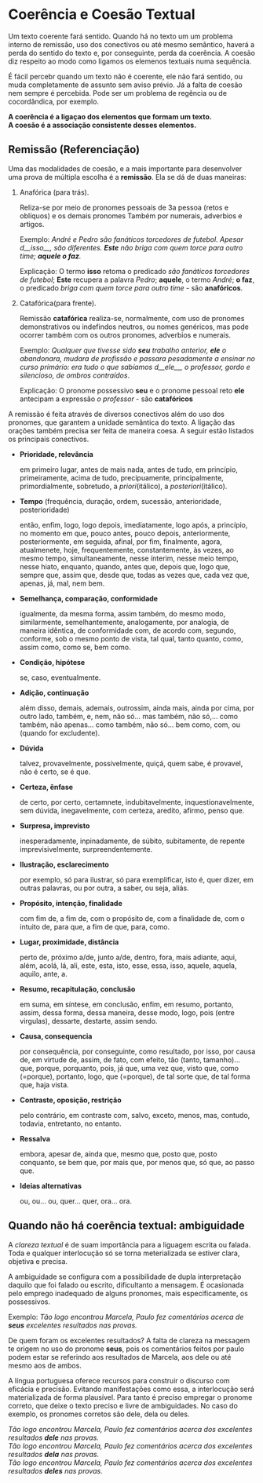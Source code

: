 # Coerência e Coesão Textual

Um texto coerente fará sentido.
Quando há no texto um um problema interno de remissão, uso dos conectivos ou até mesmo semântico, haverá a perda do sentido do texto e, por conseguinte, perda da coerência.
A coesão diz respeito ao modo como ligamos os elemenos textuais numa sequência.

É fácil percebr quando um texto não é coerente, ele não fará sentido, ou muda completamente de assunto sem aviso prévio.
Já a falta de coesão nem sempre é percebida.
Pode ser um problema de regência ou de cocordândica, por exemplo.

**A coerência é a ligaçao dos elementos que formam um texto.**  
**A coesão é a associação consistente desses elementos.**

## Remissão (Referenciação)

Uma das modalidades de coesão, e a mais importante para desenvolver uma prova de múltipla escolha é a **remissão**.
Ela se dá de duas maneiras:

1. Anafórica (para trás).
    
    Reliza-se por meio de pronomes pessoais de 3a pessoa (retos e oblíquos) e os demais pronomes
    Também por numerais, adverbios e artigos.

    Exemplo: *André e Pedro são fanáticos torcedores de futebol. 
        Apesar d__isso__, são diferentes.
        __Este__ não briga com quem torce para outro time; __aquele o faz__.*

    Explicação: O termo **isso** retoma o predicado *são fanáticos torcedores de futebol*;
        **Este** recupera a palavra *Pedro*;
        **aquele**, o termo *André*;
        **o faz**, o predicado *briga com quem torce para outro time* - são **anafóricos**.
1. Catafórica(para frente).

    Remissão **catafórica** realiza-se, normalmente, com uso de pronomes demonstrativos ou indefindos neutros, ou nomes genéricos, mas pode ocorrer também com os outros pronomes, adverbios e numerais.

    Exemplo: *Qualquer que tivesse sido __seu__ trabalho anterior, __ele__ o abandonara, mudara de profissão e passara pesadamente a ensinar no curso primário: 
        era tudo o que sabíamos d__ele__, o professor, gordo e silencioso, de ombros contraídos*.

    Explicação: O pronome possessivo **seu** e o pronome pessoal reto **ele** antecipam a expressão *o professor* - são **catafóricos**

A remissão é feita através de diversos conectivos além do uso dos pronomes, que garantem a unidade semântica do texto.
A ligação das orações também precisa ser feita de maneira coesa.
A seguir estão listados os principais conectivos.

* **Prioridade, relevância**
    
    em primeiro lugar,
    antes de mais nada,
    antes de tudo,
    em princípio,
    primeiramente,
    acima de tudo,
    precipuamente,
    principalmente,
    primordialmente,
    sobretudo,
    a *priori*(itálico),
    a *posteriori*(itálico).

* **Tempo** (frequência, duração, ordem, sucessão, anterioridade, posterioridade)

    então,
    enfim,
    logo,
    logo depois,
    imediatamente,
    logo após,
    a princípio,
    no momento em que,
    pouco antes,
    pouco depois,
    anteriormente,
    posteriormente,
    em seguida,
    afinal,
    por fim,
    finalmente,
    agora,
    atualmenete,
    hoje,
    frequentemente,
    constantemente,
    às vezes,
    ao mesmo tempo,
    simultaneamente,
    nesse ínterim,
    nesse meio tempo,
    nesse hiato,
    enquanto,
    quando,
    antes que,
    depois que,
    logo que,
    sempre que,
    assim que,
    desde que,
    todas as vezes que,
    cada vez que,
    apenas,
    já,
    mal,
    nem bem.

* **Semelhança, comparação, conformidade**

    igualmente,
    da mesma forma,
    assim também,
    do mesmo modo,
    similarmente,
    semelhantemente,
    analogamente,
    por analogia,
    de maneira idêntica,
    de conformidade com,
    de acordo com,
    segundo,
    conforme,
    sob o mesmo ponto de vista,
    tal qual,
    tanto quanto,
    como,
    assim como,
    como se,
    bem como.

* **Condição, hipótese**

    se,
    caso,
    eventualmente.

* **Adição, continuação**

    além disso,
    demais,
    ademais,
    outrossim,
    ainda mais,
    ainda por cima,
    por outro lado,
    também,
    e,
    nem,
    não só... mas também,
    não só,... como também,
    não apenas... como também,
    não só... bem como,
    com,
    ou (quando for excludente).

* **Dúvida**

    talvez,
    provavelmente,
    possivelmente,
    quiçá,
    quem sabe,
    é provavel,
    não é certo,
    se é que.

* **Certeza, ênfase**

    de certo,
    por certo,
    certamnete,
    indubitavelmente,
    inquestionavelmente,
    sem dúvida,
    inegavelmente,
    com certeza,
    aredito,
    afirmo,
    penso que.

* **Surpresa, imprevisto**

    inesperadamente,
    inpinadamente,
    de súbito,
    subitamente,
    de repente
    imprevisivelmente,
    surpreendentemente.

* **Ilustração, esclarecimento**

    por exemplo,
    só para ilustrar,
    só para exemplificar,
    isto é,
    quer dizer,
    em outras palavras,
    ou por outra,
    a saber,
    ou seja,
    aliás.

* **Propósito, intenção, finalidade**

    com fim de,
    a fim de,
    com o propósito de,
    com a finalidade de,
    com o intuito de,
    para que,
    a fim de que,
    para,
    como.

* **Lugar, proximidade, distância**

    perto de,
    próximo a/de,
    junto a/de,
    dentro,
    fora,
    mais adiante,
    aqui,
    além,
    acolá,
    lá,
    ali,
    este,
    esta,
    isto,
    esse,
    essa,
    isso,
    aquele,
    aquela,
    aquilo,
    ante,
    a.

* **Resumo, recapitulação, conclusão**

    em suma,
    em síntese,
    em conclusão,
    enfim,
    em resumo,
    portanto,
    assim,
    dessa forma,
    dessa maneira,
    desse modo,
    logo,
    pois (entre virgulas),
    dessarte,
    destarte,
    assim sendo.

* **Causa, consequencia**

    por consequência,
    por conseguinte,
    como resultado,
    por isso,
    por causa de,
    em virtude de,
    assim,
    de fato,
    com efeito,
    tão (tanto, tamanho)... que,
    porque,
    porquanto,
    pois,
    já que,
    uma vez que,
    visto que,
    como (=porque),
    portanto,
    logo,
    que (=porque),
    de tal sorte que,
    de tal forma que,
    haja vista.

* **Contraste, oposição, restrição**

    pelo contrário,
    em contraste com,
    salvo,
    exceto,
    menos,
    mas,
    contudo,
    todavia,
    entretanto,
    no entanto.

* **Ressalva**
  
    embora,
    apesar de,
    ainda que,
    mesmo que,
    posto que,
    posto conquanto,
    se bem que,
    por mais que,
    por menos que,
    só que,
    ao passo que.

* **Ideias alternativas**

    ou,
    ou... ou,
    quer... quer,
    ora... ora.

## Quando não há coerência textual: ambiguidade

A *clareza textual* é de suam importância para a liguagem escrita ou falada.
Toda e qualquer interlocução só se torna meterializada se estiver clara, objetiva e precisa.

A ambiguidade se configura com a possibilidade de dupla interpretação daquilo que foi falado ou escrito, dificultanto a mensagem.
É ocasionada pelo emprego inadequado de alguns pronomes, mais especificamente, os possessivos.

Exemplo: *Tão logo encontrou Marcela, Paulo fez comentários acerca de __seus__ excelentes resultados nas provas.*

De quem foram os excelentes resultados?
A falta de clareza na messagem te origem no uso do pronome **seus**, pois os comentários feitos por paulo podem estar se referindo aos resultados de Marcela, aos dele ou até mesmo aos de ambos.

A língua portuguesa oferece recursos para construir o discurso com eficácia e precisão.
Evitando manifestações como essa, a interlocução será materializada de forma plausível.
Para tanto é preciso empregar o pronome correto, que deixe o texto preciso e livre de ambiguidades.
No caso do exemplo, os pronomes corretos são dele, dela ou deles.


*Tão logo encontrou Marcela, Paulo fez comentários acerca dos excelentes resultados __dele__ nas provas.*  
*Tão logo encontrou Marcela, Paulo fez comentários acerca dos excelentes resultados __dela__ nas provas.*  
*Tão logo encontrou Marcela, Paulo fez comentários acerca dos excelentes resultados __deles__ nas provas.*


